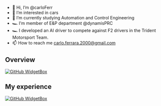 - 👋 Hi, I’m @carloFerr
- 👀 I’m interested in cars
- 🤖 I’m currently studying Automation and Control Engineering
- 🏎 I’m member of E&P department @dynamisPRC
- 🏎 I developed an AI driver to compete against F2 drivers in the Trident Motorsport Team.
- 📫 How to reach me carlo.ferrara.2000@gmail.com

<!---
carloFerr/carloFerr is a ✨ special ✨ repository because its `README.md` (this file) appears on your GitHub profile.
You can click the Preview link to take a look at your changes.
--->

## Overview
[![GitHub WidgetBox](https://github-widgetbox.vercel.app/api/profile?username=carloFerr&data=followers,repositories,stars,commits,&theme=default)](https://github.com/Jurredr/github-widgetbox)


## My experience

[![GitHub WidgetBox](https://github-widgetbox.vercel.app/api/skills?languages=js,ts,java,php,python,html,css,c,cpp,csharp,swift,rust,ruby,kotlin,erlang,dart,go,scala,elm,bash,r,xml,json,yaml,postgresql,mysql,haskell,powershell,lua,visualbasic,x86,arm,groovy,perl,solidity,fortran,sass,graphql,clojure,clojurescript,markdown,&includeNames=true)](https://github.com/Jurredr/github-widgetbox)
